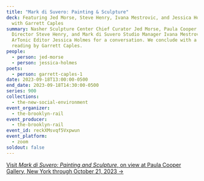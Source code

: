 ```yaml
---
title: "Mark di Suvero: Painting & Sculpture"
deck: Featuring Jed Morse, Steve Henry, Ivana Mestrovic, and Jessica Holmes,
  with Garrett Caples
summary: Nasher Sculpture Center Chief Curator Jed Morse, Paula Cooper Gallery
  Director Steve Henry, and Mark di Suvero Studio Manager Ivana Mestrovic join
  ArTonic Editor Jessica Holmes for a conversation. We conclude with a poetry
  reading by Garrett Caples.
people:
  - person: jed-morse
  - person: jessica-holmes
poets:
  - person: garrett-caples-1
date: 2023-09-18T13:00:00-0500
end_date: 2023-09-18T14:30:00-0500
series: 900
collections:
  - the-new-social-environment
event_organizer:
  - the-brooklyn-rail
event_producer:
  - the-brooklyn-rail
event_id: reckXMsvqf5Vxpwun
event_platform:
  - zoom
soldout: false
---
```

[V﻿isit *Mark di Suvero: Painting and Sculpture*, on view at Paula Cooper Gallery, New York through October 21, 2023 →](https://www.paulacoopergallery.com/exhibitions/mark-di-suvero15#tab:slideshow;tab-1:thumbnails)